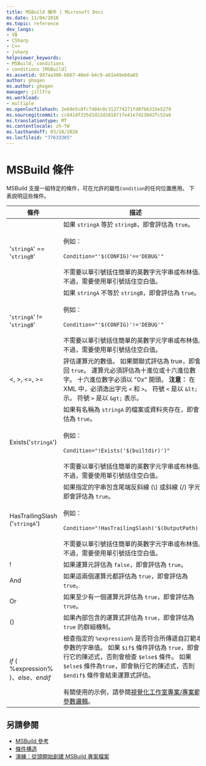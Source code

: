 ```yaml
---
title: MSBuild 條件 | Microsoft Docs
ms.date: 11/04/2016
ms.topic: reference
dev_langs:
- VB
- CSharp
- C++
- jsharp
helpviewer_keywords:
- MSBuild, conditions
- conditions [MSBuild]
ms.assetid: 9d7aa308-b667-48ed-b4c9-a61e49eb0a85
author: ghogen
ms.author: ghogen
manager: jillfra
ms.workload:
- multiple
ms.openlocfilehash: 2e69e5c8fc7404c0c313774271fd07b6315e5270
ms.sourcegitcommit: cc841df335d1d22d281871fe41e74238d2fc52a6
ms.translationtype: MT
ms.contentlocale: zh-TW
ms.lasthandoff: 03/18/2020
ms.locfileid: "77633365"
---
```

# <a name="msbuild-conditions"></a>MSBuild 條件

MSBuild 支援一組特定的條件，可在允許的屬性`Condition`的任何位置應用。 下表說明這些條件。

|條件|描述|
|---------------|-----------------|
|'`stringA`' == '`stringB`'|如果 `stringA` 等於 `stringB`，即會評估為 `true`。<br /><br /> 例如：<br /><br /> `Condition="'$(CONFIG)'=='DEBUG'"`<br /><br /> 不需要以單引號括住簡單的英數字元字串或布林值。 不過，需要使用單引號括住空白值。|
|'`stringA`' != '`stringB`'|如果 `stringA` 不等於 `stringB`，即會評估為 `true`。<br /><br /> 例如：<br /><br /> `Condition="'$(CONFIG)'!='DEBUG'"`<br /><br /> 不需要以單引號括住簡單的英數字元字串或布林值。 不過，需要使用單引號括住空白值。|
|\<, >, \<=, >=|評估運算元的數值。 如果關聯式評估為 true，即會傳回 `true`。 運算元必須評估為十進位或十六進位數字。 十六進位數字必須以 "0x" 開頭。 **注意︰** 在 XML 中，必須逸出字元 `<` 和 `>`。 符號 `<` 是以 `&lt;` 表示。 符號 `>` 是以 `&gt;` 表示。|
|Exists('`stringA`')|如果有名稱為 `stringA` 的檔案或資料夾存在，即會評估為 `true`。<br /><br /> 例如：<br /><br /> `Condition="!Exists('$(builtdir)')"`<br /><br /> 不需要以單引號括住簡單的英數字元字串或布林值。 不過，需要使用單引號括住空白值。|
|HasTrailingSlash ('`stringA`')|如果指定的字串包含尾端反斜線 (\\) 或斜線 (/) 字元，即會評估為 `true`。<br /><br /> 例如：<br /><br /> `Condition="!HasTrailingSlash('$(OutputPath)')"`<br /><br /> 不需要以單引號括住簡單的英數字元字串或布林值。 不過，需要使用單引號括住空白值。|
|!|如果運算元評估為 `false`，即會評估為 `true`。|
|And|如果這兩個運算元都評估為 `true`，即會評估為 `true`。|
|Or|如果至少有一個運算元評估為 `true`，即會評估為 `true`。|
|()|如果內部包含的運算式評估為 `true`，即會評估為 `true` 的群組機制。|
|$if$ ( %expression% )、$else$、$endif$|檢查指定的 `%expression%` 是否符合所傳遞自訂範本參數的字串值。 如果 `$if$` 條件評估為 `true`，即會執行它的陳述式，否則會檢查 `$else$` 條件。 如果 `$else$` 條件為`true`，即會執行它的陳述式，否則 `$endif$` 條件會結束運算式評估。<br /><br /> 有關使用的示例，請參閱[視覺化工作室專案/專案範本參數邏輯](https://stackoverflow.com/questions/6709057/visual-studio-project-item-template-parameter-logic)。|

## <a name="see-also"></a>另請參閱

- [MSBuild 參考](../msbuild/msbuild-reference.md)
- [條件構造](../msbuild/msbuild-conditional-constructs.md)
- [演練：從頭開始創建 MSBuild 專案檔案](../msbuild/walkthrough-creating-an-msbuild-project-file-from-scratch.md)
